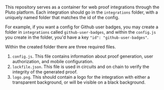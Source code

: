 This repository serves as a container for web proof integrations through the Pluto platform. Each integration should go in the `integrations` folder, with a uniquely named folder that matches the id of the config.

For example, if you want a config for Github user badges, you may create a folder in `integrations` called `github-user-badges`, and within the `config.js` you create in the folder, you'd have a key `"id": "github-user-badges"`.

Within the created folder there are three required files.

1. `config.js`. This file contains information about proof generation, user authorization, and mobile configuration.
2. `lockfile.json`. This file is used in circuits and on chain to verify the integrity of the generated proof.
3. `logo.png`. This should contain a logo for the integration with either a transparent background, or will be visible on a black background.
